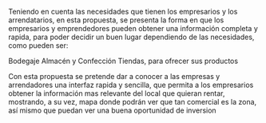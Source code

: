 Teniendo en cuenta las necesidades que tienen los empresarios y los arrendatarios, en esta propuesta, se presenta la forma en que los empresarios y emprendedores pueden obtener una información completa y rapida, para poder decidir un buen lugar dependiendo de las necesidades, como pueden ser:

Bodegaje
Almacén y Confección
Tiendas, para ofrecer sus productos

Con esta propuesta se pretende dar a conocer a las empresas y arrendadores una interfaz rapida y sencilla, que permita a los empresarios obtener la información mas relevante del local que quieran rentar, mostrando, a su vez, mapa donde podrán ver que tan comercial es la zona, así mismo que puedan ver una buena oportunidad de inversion